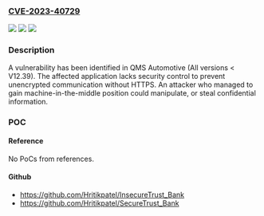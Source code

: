 ### [CVE-2023-40729](https://cve.mitre.org/cgi-bin/cvename.cgi?name=CVE-2023-40729)
![](https://img.shields.io/static/v1?label=Product&message=QMS%20Automotive&color=blue)
![](https://img.shields.io/static/v1?label=Version&message=%3D%20All%20versions%20%3C%20V12.39%20&color=brighgreen)
![](https://img.shields.io/static/v1?label=Vulnerability&message=CWE-319%3A%20Cleartext%20Transmission%20of%20Sensitive%20Information&color=brighgreen)

### Description

A vulnerability has been identified in QMS Automotive (All versions < V12.39). The affected application lacks security control to prevent unencrypted communication without HTTPS. An attacker who managed to gain machine-in-the-middle position could manipulate, or steal confidential information.

### POC

#### Reference
No PoCs from references.

#### Github
- https://github.com/Hritikpatel/InsecureTrust_Bank
- https://github.com/Hritikpatel/SecureTrust_Bank

